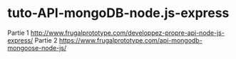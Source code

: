 # tuto-API-mongoDB-node.js-express
Partie 1
http://www.frugalprototype.com/developpez-propre-api-node-js-express/
Partie 2
https://www.frugalprototype.com/api-mongodb-mongoose-node-js/
